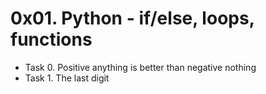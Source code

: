 # 0x01. Python - if/else, loops, functions

- Task 0. Positive anything is better than negative nothing
- Task 1. The last digit

